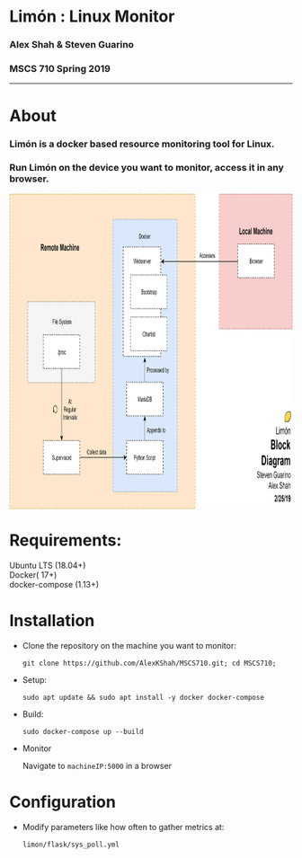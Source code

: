 # Limón : Linux Monitor
### Alex Shah & Steven Guarino
### MSCS 710 Spring 2019

---

# About
### Limón is a docker based resource monitoring tool for Linux.  
### Run Limón on the device you want to monitor, access it in any browser.

<img src="img/block.png" height="561px" width="930px" align="center">

# Requirements:
Ubuntu LTS (18.04+)  
Docker( 17+)  
docker-compose (1.13+)  

# Installation
* Clone the repository on the machine you want to monitor:

      git clone https://github.com/AlexKShah/MSCS710.git; cd MSCS710;

* Setup:

      sudo apt update && sudo apt install -y docker docker-compose

* Build:

      sudo docker-compose up --build

* Monitor

     Navigate to `machineIP:5000` in a browser

# Configuration
* Modify parameters like how often to gather metrics at:
    
      limon/flask/sys_poll.yml
